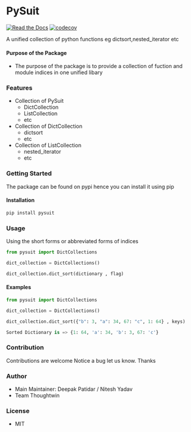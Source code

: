 # PySuit

[![Read the Docs](https://readthedocs.org/projects/py-suit/badge/?version=latest)](py-suit.rtfd.io/en/latest/) [![codecov](https://codecov.io/github/deep-tw/py-suit/branch/release/graph/badge.svg?token=WR57HD3UTR)](https://codecov.io/github/deep-tw/py-suit)

A unified collection of python functions  eg dictsort,nested_iterator etc

#### Purpose of the Package
+ The purpose of the package is to provide a collection of fuction and module indices in one unified libary


### Features
+ Collection of PySuit
	- DictCollection
	- ListCollection
	- etc 
+ Collection of DictCollection
	- dictsort
    - etc 
+ Collection of ListCollection
    - nested_iterator
    - etc 




### Getting Started
The package can be found on pypi hence you can install it using pip

#### Installation
```bash
pip install pysuit
```


### Usage
Using the short forms or abbreviated forms of indices
```python
from pysuit import DictCollections

dict_collection = DictCollections()

dict_collection.dict_sort(dictionary , flag)

```

#### Examples
```python
from pysuit import DictCollections
```
```python
dict_collection = DictCollections()
```
```python
dict_collection.dict_sort({"b": 3, "a": 34, 67: "c", 1: 64} , keys)
```
```python
Sorted Dictionary is => {1: 64, 'a': 34, 'b': 3, 67: 'c'}
```

### Contribution
Contributions are welcome
Notice a bug let us know. Thanks


### Author
+ Main Maintainer: Deepak Patidar / Nitesh Yadav
+ Team Thoughtwin

### License
+ MIT
